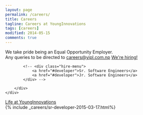 ```yaml
---
layout: page
permalink: /careers/
title: Careers
tagline: Careers at YoungInnovations
tags: [careers]
modified: 2014-05-15
comments: true
---
```


<div class="career-wrapper ">
    <div class="tagline layout">
    We take pride being an Equal Opportunity Employer.      
    </div>
    <div class="career-info">
        <div class="layout">
<!--        We don't have any openings now.-->
            Any queries to be directed to <a href="mailto:careers@yipl.com.np">careers@yipl.com.np</a>
            <a href="#developer" class="dev-btn" id="developerlink">We're hiring!</a>
        
            <!-- <div class="hire-menu">
                <a href="#developer">Sr. Software Engineers</a> 
                <a href="#developer">Jr. Software Engineers</a>
            </div> -->

        </div>
    </div>
</div>
<div class="collage-section">
    <img src="{{ site.url }}/images/career/collage-career.jpg" alt="">
    <div class="collage-inner-section">
        <a href="http://lifeatyounginnovations.tumblr.com" class="button contact-btn life-btn" target="_blank"><span class="see-work">Life at YoungInnovations</span><span class="progress"></span></a>
    </div>
</div>
{% include _careers/sr-developer-2015-03-17.html%}

